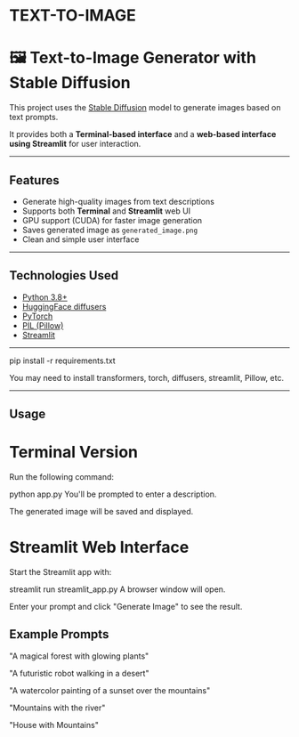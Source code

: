 # TEXT-TO-IMAGE

# 🖼️ Text-to-Image Generator with Stable Diffusion

This project uses the [Stable Diffusion](https://huggingface.co/runwayml/stable-diffusion-v1-5) model to generate images based on text prompts. 

It provides both a **Terminal-based interface** and a **web-based interface using Streamlit** for user interaction.

---

## Features

- Generate high-quality images from text descriptions
- Supports both **Terminal** and **Streamlit** web UI
- GPU support (CUDA) for faster image generation
- Saves generated image as `generated_image.png`
- Clean and simple user interface

---

## Technologies Used

- [Python 3.8+](https://www.python.org/)
- [HuggingFace diffusers](https://github.com/huggingface/diffusers)
- [PyTorch](https://pytorch.org/)
- [PIL (Pillow)](https://pillow.readthedocs.io/en/stable/)
- [Streamlit](https://streamlit.io/)

---
pip install -r requirements.txt

You may need to install transformers, torch, diffusers, streamlit, Pillow, etc.

---

## Usage

# Terminal Version
Run the following command:

python app.py
You'll be prompted to enter a description.

The generated image will be saved and displayed.

# Streamlit Web Interface
Start the Streamlit app with:

streamlit run streamlit_app.py
A browser window will open.

Enter your prompt and click "Generate Image" to see the result.

## Example Prompts
"A magical forest with glowing plants"

"A futuristic robot walking in a desert"

"A watercolor painting of a sunset over the mountains"

"Mountains with the river"

"House with Mountains"


